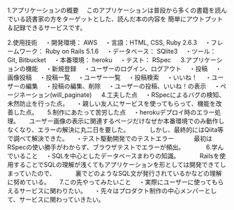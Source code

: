 
1.アプリケーションの概要
　このアプリケーションは普段から多くの書籍を読んでいる読書家の方をターゲットとした、読んだ本の内容を
簡単にアウトプット＆記録できるサービスです。

2.使用技術
　・開発環境： AWS
　・言語：HTML, CSS, Ruby 2.6.3
　・フレームワーク： Ruby on Rails 5.1.6
　・データベース： SQlite3
　・ツール： Git, Bitbucket
　・本番環境： heroku
　・テスト： RSpec
　
3.アプリケーションの機能
　・新規登録
　・ユーザーのログイン、ログアウト
　・投稿
　・画像投稿
　・投稿一覧
　・ユーザー一覧
　・投稿検索
　・いいね！
　・ユーザーの編集
　・投稿の編集、削除
　・ユーザーの投稿、いいね！の表示
　・ページネーション(will_paginate)
　
4.工夫した点
　・RSpecによるバグの検知、未然防止を行った点。
　・親しい友人にサービスを使ってもらって、機能を改善した点。
　
5.制作にあたって苦労した点
　・herokuデプロイ時のエラー処理。
　    ユーザー画像の表示に関連するページだけなぜか本番環境でのみ動作しなくなり、エラーの解決に丸二日を要した。
　　　しかし、最終的にはQiita等で調べて解決できた。
　・テスト駆動開発でのテストエラー
　　　最初はRSpecの使い勝手がわからず、ブラウザテストでエラーが頻出。
　　　
6.学んでいること
　・SQLを中心としたデータベースまわりの知識。
　　　Railsを使用することでSQLの理解が浅くてもアプリケーションを形としては開発できてしまっていたので、
　　　裏でどのようなSQL文が発行されているかなどの理解に努めている。
　
7.この先やってみたいこと
　・実際にユーザーに使ってもらえるサービスに関わりたい。
　・先々はプロダクト制作の中心メンバーとして、サービスに関わっていきたい。